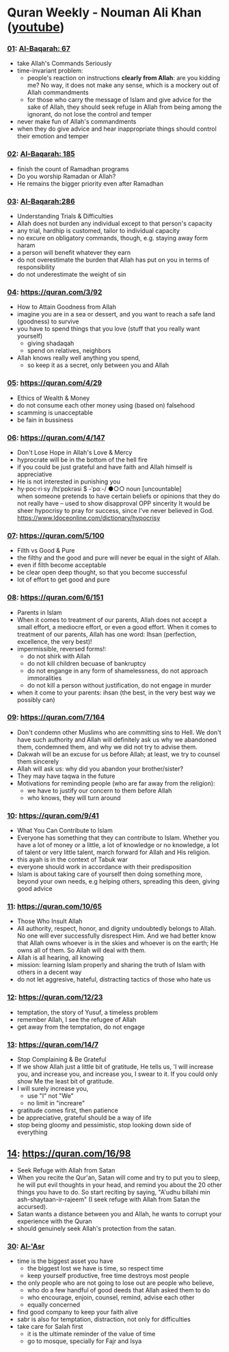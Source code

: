 # Quran Weekly - Nouman Ali Khan ([youtube](https://www.youtube.com/playlist?list=PLFP6-6Ao4FMm5FnIT9QvstEmhWNugJlNO))

### [01](https://www.youtube.com/watch?v=pt9fUcL8njY&list=PLFP6-6Ao4FMm5FnIT9QvstEmhWNugJlNO&index=1): [Al-Baqarah: 67](https://quran.com/2/67)
* take Allah's Commands Seriously
* time-invariant problem: 
  * people's reaction on instructions **clearly from Allah**: 
    are you kidding me? No way, it does not make any sense, 
    which is a mockery out of Allah commandments
  * for those who carry the message of Islam and give advice for the sake of Allah, 
    they should seek refuge in Allah from being among the ignorant, 
    do not lose the control and temper
 * never make fun of Allah's commandments
 * when they do give advice and hear inappropriate things should control their emotion and temper

### [02](https://www.youtube.com/watch?v=gWZDVYom3RE&list=PLFP6-6Ao4FMm5FnIT9QvstEmhWNugJlNO&index=2&t=7s): [Al-Baqarah: 185](https://quran.com/2/185)
* finish the count of Ramadhan programs
* Do you worship Ramadan or Allah?
* He remains the bigger priority even after Ramadhan

### [03](https://www.youtube.com/watch?v=wFsYnwI6zEA&list=PLFP6-6Ao4FMm5FnIT9QvstEmhWNugJlNO&index=3&t=2s): [Al-Baqarah:286](https://quran.com/2/286)
* Understanding Trials & Difficulties
* Allah does not burden any individual except to that person's capacity
* any trial, hardhip is customed, tailor to individual capacity
* no excure on obligatory commands, though, e.g. staying away form haram
* a person will benefit whatever they earn
* do not overestimate the burden that Allah has put on you in terms of responsibility
* do not underestimate the weight of sin

### [04](https://www.youtube.com/watch?v=h2kwFI7bKi0&t=8s&index=4&list=PLFP6-6Ao4FMm5FnIT9QvstEmhWNugJlNO): https://quran.com/3/92
* How to Attain Goodness from Allah
* imagine you are in a sea or dessert, and you want to reach a safe land (goodness) to survive
* you have to spend things that you love (stuff that you really want yourself)
  * giving shadaqah
  * spend on relatives, neighbors
* Allah knows really well anything you spend,
  * so keep it as a secret, only between you and Allah
  
### [05](https://www.youtube.com/watch?v=9C6QyjX53cg&list=PLFP6-6Ao4FMm5FnIT9QvstEmhWNugJlNO&t=17s&index=5): https://quran.com/4/29
* Ethics of Wealth & Money 
* do not consume each other money using (based on) falsehood
* scamming is unacceptable
* be fain in bussiness

### [06](https://www.youtube.com/watch?v=KVh-W6CjIOc&index=6&list=PLFP6-6Ao4FMm5FnIT9QvstEmhWNugJlNO): https://quran.com/4/147
* Don't Lose Hope in Allah's Love & Mercy
* hyprocrate will be in the bottom of the hell fire
* if you could be just grateful and have faith and Allah himself is appreciative
* He is not interested in punishing you
* hy‧poc‧ri‧sy /hɪˈpɒkrəsi $ -ˈpɑː-/ ●○○ noun [uncountable]  
when someone pretends to have certain beliefs or opinions that they do not really have – used to show disapproval OPP sincerity
 It would be sheer hypocrisy to pray for success, since I’ve never believed in God.
 https://www.ldoceonline.com/dictionary/hypocrisy

### [07](https://www.youtube.com/watch?v=tXsMMj7m9tQ&index=7&list=PLFP6-6Ao4FMm5FnIT9QvstEmhWNugJlNO): https://quran.com/5/100
* Filth vs Good & Pure
* the filthy and the good and pure will never be equal in the sight of Allah.
* even if filth become acceptable
* be clear open deep thought, so that you become successful
* lot of effort to get good and pure

### [08](https://www.youtube.com/watch?v=6NFo35g7zo8&list=PLFP6-6Ao4FMm5FnIT9QvstEmhWNugJlNO&index=8): https://quran.com/6/151
* Parents in Islam
* When it comes to treatment of our parents, 
Allah does not accept a small effort, a mediocre effort, or even a good effort. When it comes to treatment of our parents, Allah has one word: Ihsan (perfection, excellence, the very best)!
* impermissible, reversed forms!:
  * do not shirk with Allah
  * do not kill children becuase of bankruptcy
  * do not engange in any form of shamelessness, do not approach immoralities
  * do not kill a person without justification, do not engage in murder
* when it come to your parents: ihsan (the best, in the very best way we possibly can)

### [09](https://www.youtube.com/watch?v=2i80milYJAc&list=PLFP6-6Ao4FMm5FnIT9QvstEmhWNugJlNO&index=9): https://quran.com/7/164
* Don't condemn other Muslims who are committing sins to Hell. 
We don't have such authority and Allah will definitely ask us 
why we abandoned them, condemned them, and why we did not try to advise them.
* Dakwah will be an excuse for us before Allah; at least, we try to counsel them sincerely
* Allah will ask us: why did you abandon your brother/sister?
* They may have taqwa in the future
* Motivations for reminding people (who are far away from the religion):
  * we have to justify our concern to them before Allah
  * who knows, they will turn around

### [10](https://www.youtube.com/watch?v=RlKDxmw466Y&list=PLFP6-6Ao4FMm5FnIT9QvstEmhWNugJlNO&index=10): https://quran.com/9/41
* What You Can Contribute to Islam
* Everyone has something that they can contribute to Islam. 
Whether you have a lot of money or a little, a lot of knowledge or no knowledge, 
a lot of talent or very little talent, march forward for Allah and His religion.
* this ayah is in the context of Tabuk war
* everyone should work in accordance with their predisposition
* Islam is about taking care of yourself then doing something more, beyond your own needs, 
e.g helping others, spreading this deen, giving good advice

### [11](https://www.youtube.com/watch?v=Btsvfuu2eE4&t=61s&index=11&list=PLFP6-6Ao4FMm5FnIT9QvstEmhWNugJlNO): https://quran.com/10/65
* Those Who Insult Allah
* All authority, respect, honor, and dignity undoubtedly belongs to Allah. 
No one will ever successfully disrespect Him. 
And we had better know that Allah owns whoever is in the skies and whoever is on the earth; He owns all of them. 
So Allah will deal with them.
* Allah is all hearing, all knowing
* mission: learning Islam properly and sharing the truth of Islam with others in a decent way
* do not let aggresive, hateful, distracting tactics of those who hate us

### [12](https://www.youtube.com/watch?v=K1uQ1l4LQFE&t=23s&list=PLFP6-6Ao4FMm5FnIT9QvstEmhWNugJlNO&index=12): https://quran.com/12/23
* temptation, the story of Yusuf, a timeless problem
* remember Allah, I see the refugee of Allah
* get away from the temptation, do not engage

### [13](https://www.youtube.com/watch?v=eThSNtJe7SY&index=13&list=PLFP6-6Ao4FMm5FnIT9QvstEmhWNugJlNO): https://quran.com/14/7
* Stop Complaining & Be Grateful
* If we show Allah just a little bit of gratitude, He tells us, 'I will increase you, and increase you, and increase you, 
I swear to it. If you could only show Me the least bit of gratitude.
* I will surely increase you, 
  * use "I" not "We"
  * no limit in "increare"
* gratitude comes first, then patience
* be appreciative, grateful should be a way of life
* stop being gloomy and pessimistic, stop looking down side of everything

## [14](https://www.youtube.com/watch?v=Vvn2WCO_zPg&index=14&t=15s&list=PLFP6-6Ao4FMm5FnIT9QvstEmhWNugJlNO): https://quran.com/16/98
* Seek Refuge with Allah from Satan
* When you recite the Qur'an, Satan will come and try to put you to sleep, 
he will put evil thoughts in your head, and remind you about the 20 other things you have to do. 
So start reciting by saying, "A'udhu billahi min ash-shaytaan-ir-rajeem" (I seek refuge with Allah from Satan the accursed).
* Satan wants a distance between you and Allah,
he wants to corrupt your experience with the Quran
* should genuinely seek Allah's protection from the satan.

### [30](https://www.youtube.com/watch?v=9JL09VjJQWE): [Al-'Asr](https://quran.com/103)
* time is the biggest asset you have
  * the biggest lost we have is time, so respect time
  * keep yourself productive, free time destroys most people
* the only people who are not going to lose out are people who believe,
  * who do a few handful of good deeds that Allah asked them to do
  * who encourage, enjoin, counsel, remind, advise each other
  * equally concerned
* find good company to keep your faith alive
* sabr is also for temptation, distraction, not only for difficulties
* take care for Salah first
  * it is the ultimate reminder of the value of time
  * go to mosque, specially for Fajr and Isya
